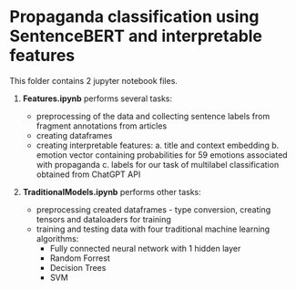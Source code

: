 # Propaganda classification using SentenceBERT and interpretable features

This folder contains 2 jupyter notebook files.


1. **Features.ipynb** performs several tasks:


	- preprocessing of the data and collecting sentence labels from fragment annotations from articles
	- creating dataframes
	- creating interpretable features: 
		a. title and context embedding
		b. emotion vector containing probabilities for 59 emotions associated with propaganda 
		c. labels for our task of multilabel classification obtained from ChatGPT API

3. **TraditionalModels.ipynb** performs other tasks:
	- preprocessing created dataframes - type conversion, creating tensors and dataloaders for training
	- training and testing data with four traditional machine learning algorithms:
	  	- Fully connected neural network with 1 hidden layer
		- Random Forrest
		- Decision Trees
		- SVM
